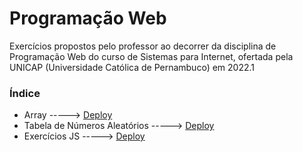 # Programação Web

Exercícios propostos pelo professor ao decorrer da disciplina de Programação Web do curso de Sistemas para Internet, ofertada pela UNICAP (Universidade Católica de Pernambuco) em 2022.1

### Índice

- Array -----> [Deploy](https://pw-exercicio-array.surge.sh/)
- Tabela de Números Aleatórios -----> [Deploy](http://pw-exercicio-tabela-num.surge.sh/)
- Exercícios JS -----> [Deploy](https://pw-exercicios-js.surge.sh/index.html)
